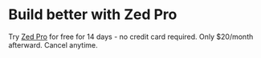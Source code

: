 # Build better with Zed Pro

Try [Zed Pro](https://zed.dev/pricing) for free for 14 days - no credit card required. Only $20/month afterward. Cancel anytime.

